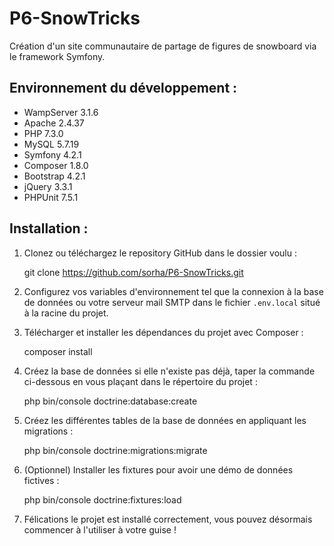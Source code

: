 # P6-SnowTricks
Création d'un site communautaire de partage de figures de snowboard via le framework Symfony.

## Environnement du développement :
* WampServer 3.1.6
* Apache 2.4.37
* PHP 7.3.0
* MySQL 5.7.19
* Symfony 4.2.1
* Composer 1.8.0
* Bootstrap 4.2.1
* jQuery 3.3.1
* PHPUnit 7.5.1

## Installation :
1. Clonez ou téléchargez le repository GitHub dans le dossier voulu :

    git clone https://github.com/sorha/P6-SnowTricks.git

1. Configurez vos variables d'environnement tel que la connexion à la base de données ou votre serveur mail SMTP dans le fichier `.env.local` situé à la racine du projet.
2. Télécharger et installer les dépendances du projet avec Composer :

    composer install

3. Créez la base de données si elle n'existe pas déjà, taper la commande ci-dessous en vous plaçant dans le répertoire du projet :

    php bin/console doctrine:database:create

4. Créez les différentes tables de la base de données en appliquant les migrations :

    php bin/console doctrine:migrations:migrate

5. (Optionnel) Installer les fixtures pour avoir une démo de données fictives :

    php bin/console doctrine:fixtures:load

6. Félications le projet est installé correctement, vous pouvez désormais commencer à l'utiliser à votre guise !